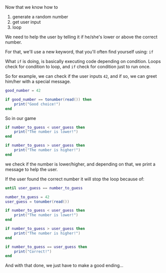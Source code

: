 Now that we know how to

1. generate a random number
2. get user input
3. loop

We need to help the user by telling it if he/she's lower or above the correct number.

For that, we'll use a new keyword, that you'll often find yourself using: `if`

What `if` is doing, is basically executing code depending on condition. Loops check for condition to loop, and `if` check for condition just to run once.

So for example, we can check if the user inputs `42`, and if so, we can greet him/her with a special message.
<div class="runner">

```lua
good_number = 42

if good_number == tonumber(read()) then
    print("Good choice!")
end
```

</div>

So in our game

```lua
if number_to_guess < user_guess then
    print("The number is lower!")
end

if number_to_guess > user_guess then
    print("The number is higher!")
end
```

we check if the number is lower/higher, and depending on that, we print a message to help the user.

If the user found the correct number it will stop the loop because of:

```lua
until user_guess == number_to_guess
```

<div class="runner">

```lua
number_to_guess = 42
user_guess = tonumber(read())

if number_to_guess < user_guess then
    print("The number is lower!")
end

if number_to_guess > user_guess then
    print("The number is higher!")
end

if number_to_guess == user_guess then
    print("Correct!")
end
```

</div>

And with that done, we just have to make a good ending...
